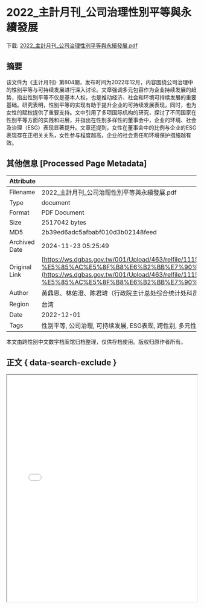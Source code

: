 # 2022_主計月刊_公司治理性別平等與永續發展

<!-- tcd_download_link -->
下载: <a href="../2022_主計月刊_公司治理性別平等與永續發展.pdf" download>2022_主計月刊_公司治理性別平等與永續發展.pdf</a>
<!-- tcd_download_link_end -->

## 摘要

<!-- tcd_abstract -->
该文件为《主计月刊》第804期，发布时间为2022年12月，内容围绕公司治理中的性别平等与可持续发展进行深入讨论。文章强调多元包容作为企业持续发展的趋势，指出性别平等不仅是基本人权，也是推动经济、社会和环境可持续发展的重要基础。研究表明，性别平等的实现有助于提升企业的可持续发展表现，同时，也为女性的赋权提供了重要支持。文中引用了多项国际机构的研究，探讨了不同国家在性别平等方面的实践和进展，并指出在性别多样性的董事会中，企业的环境、社会及治理（ESG）表现显著提升。文章还提到，女性在董事会中的比例与企业的ESG表现存在正相关关系，女性参与程度越高，企业的社会责任和环境保护措施越有效。

<!-- tcd_abstract_end -->

## 其他信息 [Processed Page Metadata]

| Attribute       | Value                                  |
|-----------------|----------------------------------------|
| Filename        | 2022_主計月刊_公司治理性別平等與永續發展.pdf                             |
| Type            | document                                 |
| Format          | PDF Document                               |
| Size            | 2517042 bytes                           |
| MD5             | 2b39ed6adc5afbabf010d3b02148feed                                  |
| Archived Date   | 2024-11-23 05:25:49                             |
| Original Link   | [https://ws.dgbas.gov.tw/001/Upload/463/relfile/11150/89257/804%E6%9C%9F-%E5%85%AC%E5%8F%B8%E6%B2%BB%E7%90%86%E4%B9%8B%E6%80%A7%E5%88%A5%E5%B9%B3%E7%AD%89%E8%88%87%E6%B0%B8%E7%BA%8C%E7%99%BC%E5%B1%95.pdf](https://ws.dgbas.gov.tw/001/Upload/463/relfile/11150/89257/804%E6%9C%9F-%E5%85%AC%E5%8F%B8%E6%B2%BB%E7%90%86%E4%B9%8B%E6%80%A7%E5%88%A5%E5%B9%B3%E7%AD%89%E8%88%87%E6%B0%B8%E7%BA%8C%E7%99%BC%E5%B1%95.pdf)                         |
| Author          | 黄鼎恩、林佑澄、陈君瑋（行政院主计总处综合统计处科员、专员、科员）                               |
| Region          | 台湾                               |
| Date            | 2022-12-01                                 |
| Tags            | 性别平等, 公司治理, 可持续发展, ESG表现, 跨性别, 多元性别, 社会责任, 环境保护                                 |

本文由跨性别中文数字档案馆归档整理，仅供存档使用。版权归原作者所有。


## 正文 { data-search-exclude }

<!-- tcd_main_text -->
<iframe src="../2022_主計月刊_公司治理性別平等與永續發展.pdf" width="100%" height="600px">
    <p>无法显示PDF，请下载查看。</p>
</iframe>
<!-- tcd_main_text_end -->

